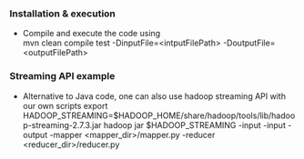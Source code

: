 ### Installation & execution
- Compile and execute the code using <br>
   mvn clean compile test -DinputFile=\<intputFilePath\> -DoutputFile=\<outputFilePath\>

### Streaming API example
- Alternative to Java code, one can also use hadoop streaming API with our own scripts
  export HADOOP_STREAMING=$HADOOP_HOME/share/hadoop/tools/lib/hadoop-streaming-2.7.3.jar
  hadoop jar $HADOOP_STREAMING -input <inputFile1> -input <inputFile2> -output <ouptputFile> -mapper <mapper_dir>/mapper.py -reducer <reducer_dir>/reducer.py
